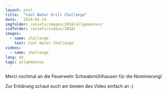 ```yaml
---
layout: post
title:  "Cool Water Grill Challenge"
date:   2018-02-14
imgfolder: /assets/images/2018/allgemeines/
vidfolder: /assets/videos/2018/
images:
  - name: challenge
    text: Cool Water Challenge
videos:
  - name: challenge
lang: de
tags: allgemeines
---
```

Merci nochmal an die Feuerwehr Schwabmühlhausen für die Nominierung!

Zur Erklärung schaut euch am besten des Video einfach an :)
